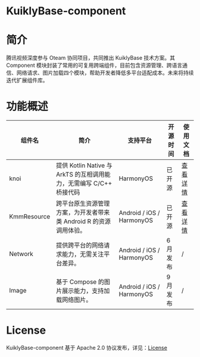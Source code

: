 # KuiklyBase-component

# 简介
腾讯视频深度参与 Oteam 协同项目，共同推出 KuiklyBase 技术方案。其 Component 模块封装了常用的可复用跨端组件，目前包含资源管理、跨语言通信、网络请求、图片加载四个模块，帮助开发者降低多平台适配成本。未来将持续迭代扩展组件库。

# 功能概述
| 组件名   | 简介   | 支持平台 | 开源时间  | 使用文档 | 
|-------|-------|-------|-------|-------|
| knoi | 提供 Kotlin Native 与 ArkTS 的互相调用能力，无需编写 C/C++ 桥接代码 | HarmonyOS | 已开源 | [查看详情](knoi/README.md) |
| KmmResource | 跨平台原生资源管理方案，为开发者带来类 Android R 的资源调用体验。 | Android / iOS / HarmonyOS | 已开源 | [查看详情](KmmResource/README.md) |
| Network | 	提供跨平台的网络请求能力，无需关注平台差异。 | Android / iOS / HarmonyOS | 6月发布 | / |
| Image | 基于 Compose 的图片展示能力，支持加载网络图片。 | Android / iOS / HarmonyOS | 9月发布 | / |

# License
KuiklyBase-component 基于 Apache 2.0 协议发布，详见：[License](License.txt)